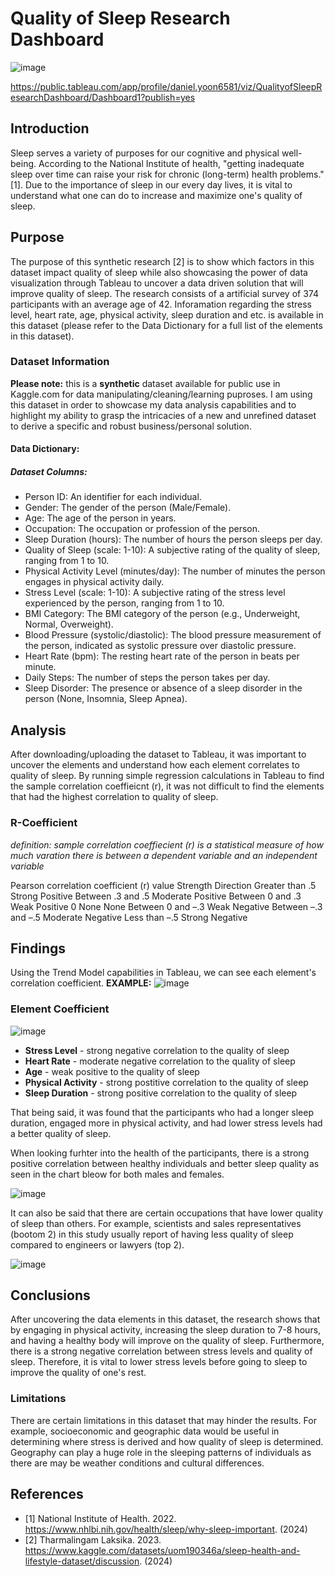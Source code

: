# Quality of Sleep Research Dashboard

![image](https://github.com/dyoon11/Quality-Of-Sleep-Analysis/assets/147287123/18482a6b-c1d4-48e3-ab17-c016295f1b4e)

https://public.tableau.com/app/profile/daniel.yoon6581/viz/QualityofSleepResearchDashboard/Dashboard1?publish=yes

## Introduction
Sleep serves a variety of purposes for our cognitive and physical well-being. According to the National Institute of health, "getting inadequate sleep over time can raise your risk for chronic (long-term) health problems." [1]. Due to the importance of sleep in our every day lives, it is vital to understand what one can do to increase and maximize one's quality of sleep. 

## Purpose
The purpose of this synthetic research [2] is to show which factors in this dataset impact quality of sleep while also showcasing the power of data visualization through Tableau to uncover a data driven solution that will improve quality of sleep. The research consists of a artificial survey of 374 participants with an average age of 42. Inforamation regarding the stress level, heart rate, age, physical activity, sleep duration and etc. is available in this dataset (please refer to the Data Dictionary for a full list of the elements in this dataset).

### Dataset Information
**Please note:** this is a **synthetic** dataset available for public use in Kaggle.com for data manipulating/cleaning/learning puproses. I am using this dataset in order to showcase my data analysis capabilities and to highlight my ability to grasp the intricacies of a new and unrefined dataset to derive a specific and robust business/personal solution.

#### Data Dictionary:

##### Dataset Columns:
* Person ID: An identifier for each individual.
* Gender: The gender of the person (Male/Female).
* Age: The age of the person in years.
* Occupation: The occupation or profession of the person.
* Sleep Duration (hours): The number of hours the person sleeps per day.
* Quality of Sleep (scale: 1-10): A subjective rating of the quality of sleep, ranging from 1 to 10.
* Physical Activity Level (minutes/day): The number of minutes the person engages in physical activity daily.
* Stress Level (scale: 1-10): A subjective rating of the stress level experienced by the person, ranging from 1 to 10.
* BMI Category: The BMI category of the person (e.g., Underweight, Normal, Overweight).
* Blood Pressure (systolic/diastolic): The blood pressure measurement of the person, indicated as systolic pressure over diastolic pressure.
* Heart Rate (bpm): The resting heart rate of the person in beats per minute.
* Daily Steps: The number of steps the person takes per day.
* Sleep Disorder: The presence or absence of a sleep disorder in the person (None, Insomnia, Sleep Apnea).

## Analysis
After downloading/uploading the dataset to Tableau, it was important to uncover the elements and understand how each element correlates to quality of sleep. By running simple regression calculations in Tableau to find the sample correlation coeffieicnt (r), it was not difficult to find the elements that had the highest correlation to quality of sleep. 

### R-Coefficient
_definition: sample correlation coeffiecient (r) is a statistical measure of how much varation there is between a dependent variable and an independent variable_

Pearson correlation coefficient (r) value	Strength	Direction
Greater than .5	Strong	Positive
Between .3 and .5	Moderate	Positive
Between 0 and .3	Weak	Positive
0	None	None
Between 0 and –.3	Weak	Negative
Between –.3 and –.5	Moderate	Negative
Less than –.5	Strong	Negative

## Findings
Using the Trend Model capabilities in Tableau, we can see each element's correlation coefficient. **EXAMPLE:**
![image](https://github.com/dyoon11/Quality-Of-Sleep-Analysis/assets/147287123/fe3b80bc-9487-474e-a1ec-a4cc4e18ba09)

### Element Coefficient

![image](https://github.com/dyoon11/Quality-Of-Sleep-Analysis/assets/147287123/4f0d222d-1e33-4634-9d02-345f208da570)

* **Stress Level** - strong negative correlation to the quality of sleep
* **Heart Rate** - moderate negative correlation to the quality of sleep
* **Age** - weak positive to the quality of sleep
* **Physical Activity** - strong postitive correlation to the quality of sleep
* **Sleep Duration** - strong positive correlation to the quality of sleep

That being said, it was found that the participants who had a longer sleep duration, engaged more in physical activity, and had lower stress levels had a better quality of sleep.

When looking furhter into the health of the participants, there is a strong positive correlation between healthy individuals and better sleep quality as seen in the chart bleow for both males and females.

![image](https://github.com/dyoon11/Quality-Of-Sleep-Analysis/assets/147287123/47812110-1075-4b8a-86dd-428250ee4f69)

It can also be said that there are certain occupations that have lower quality of sleep than others. For example, scientists and sales representatives (bootom 2) in this study usually report of having less quality of sleep compared to engineers or lawyers (top 2).

![image](https://github.com/dyoon11/Quality-Of-Sleep-Analysis/assets/147287123/4e723026-1549-43c2-badf-55336e04fcd2)

## Conclusions
After uncovering the data elements in this dataset, the research shows that by engaging in physical activity, increasing the sleep duration to 7-8 hours, and having a healthy body will improve on the quality of sleep. Furthermore, there is a strong negative correlation between stress levels and quality of sleep. Therefore, it is vital to lower stress levels before going to sleep to improve the quality of one's rest. 

### Limitations
There are certain limitations in this dataset that may hinder the results. For example, socioeconomic and geographic data would be useful in determining where stress is derived and how quality of sleep is determined. Geography can play a huge role in the sleeping patterns of individuals as there are may be weather conditions and cultural differences. 

## References
* [1] National Institute of Health. 2022. https://www.nhlbi.nih.gov/health/sleep/why-sleep-important. (2024)
* [2] Tharmalingam Laksika. 2023. https://www.kaggle.com/datasets/uom190346a/sleep-health-and-lifestyle-dataset/discussion. (2024)

